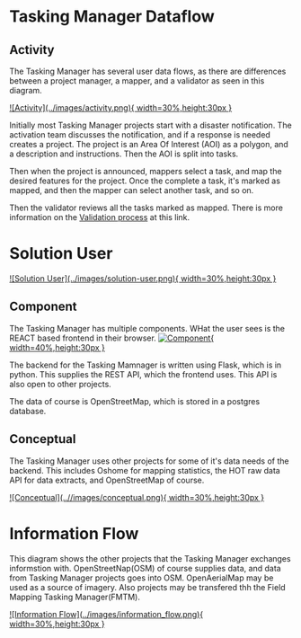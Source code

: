 # Tasking Manager Dataflow

## Activity

The Tasking Manager has several user data flows, as there are
differences between a project manager, a mapper, and a validator as
seen in this diagram.

<a href="../images/activity.png">
![Activity](../images/activity.png){ width=30%,height:30px }</a>

Initially most Tasking Manager projects start with a disaster
notification. The activation team discusses the notification, and if a
response is needed creates a project. The project is an Area Of
Interest (AOI) as a polygon, and a description and instructions. Then
the AOI is split into tasks.

Then when the project is announced, mappers select a task, and map the
desired features for the project. Once the complete a task, it's
marked as mapped, and then the mapper can select another task, and so
on.

Then the validator reviews all the tasks marked as mapped. There is
more information on the [Validation process](../validation.md) at this
link.

# Solution User

<a href="https://raw.githubusercontent.com/hotosm/tasking-manager/develop/docs/images/solution-user.png">
![Solution User](../images/solution-user.png){ width=30%,height:30px }</a>

## Component

The Tasking Manager has multiple components. WHat the user sees is the
REACT based frontend in their browser.
<a href="https://raw.githubusercontent.com/hotosm/tasking-manager/develop/docs/images/component.png">
![Component](../images/component.png){ width=40%,height:30px }</a>

The backend for the Tasking Mamnager is written using Flask, which is
in python. This supplies the REST API, which the frontend uses. This
API is also open to other projects.

The data of course is OpenStreetMap, which is stored in a postgres
database.

## Conceptual

The Tasking Manager uses other projects for some of it's data needs of
the backend. This includes Oshome for mapping statistics, the HOT raw
data API for data extracts, and OpenStreetMap of course.

<a href="https://raw.githubusercontent.com/hotosm/tasking-manager/develop/docs/images/conceptual.png">
![Conceptual](..//images/conceptual.png){ width=30%,height:30px }</a>

# Information Flow

This diagram shows the other projects that the Tasking Manager
exchanges informstion with. OpenStreetNap(OSM) of course supplies
data, and data from Tasking Manager projects goes into
OSM. OpenAerialMap may be used as a source of imagery. Also projects
may be transfered thh the Field Mapping Tasking Manager(FMTM).

<a href="https://raw.githubusercontent.com/hotosm/tasking-manager/develop/docs/images/information_flow.png">
![Information Flow](../images/information_flow.png){ width=30%,height:30px }</a>
